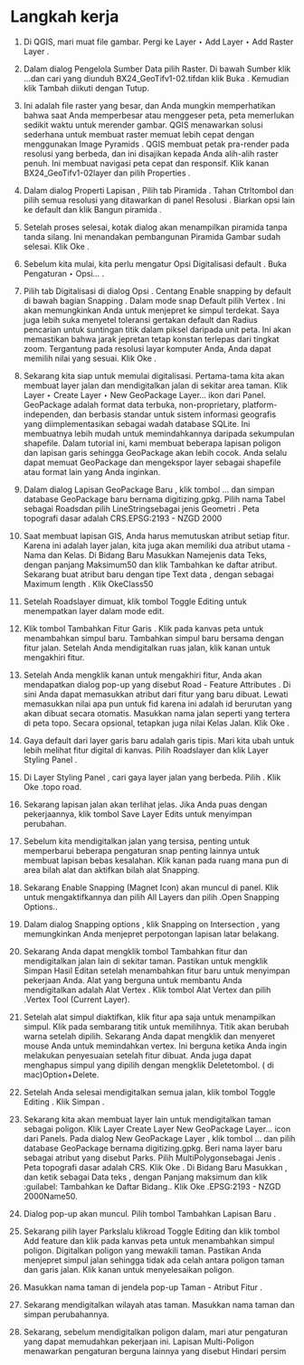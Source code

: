 # Langkah kerja

1. Di QGIS, mari muat file gambar. Pergi ke Layer ‣ Add Layer ‣ Add Raster Layer .

2. Dalam dialog Pengelola Sumber Data pilih Raster. Di bawah Sumber klik ...dan cari yang diunduh BX24_GeoTifv1-02.tifdan klik Buka . Kemudian klik Tambah diikuti dengan Tutup.

3. Ini adalah file raster yang besar, dan Anda mungkin memperhatikan bahwa saat Anda memperbesar atau menggeser peta, peta memerlukan sedikit waktu untuk merender gambar. QGIS menawarkan solusi sederhana untuk membuat raster memuat lebih cepat dengan menggunakan Image Pyramids . QGIS membuat petak pra-render pada resolusi yang berbeda, dan ini disajikan kepada Anda alih-alih raster penuh. Ini membuat navigasi peta cepat dan responsif. Klik kanan BX24_GeoTifv1-02layer dan pilih Properties .

4. Dalam dialog Properti Lapisan , Pilih tab Piramida . Tahan Ctrltombol dan pilih semua resolusi yang ditawarkan di panel Resolusi . Biarkan opsi lain ke default dan klik Bangun piramida .

5. Setelah proses selesai, kotak dialog akan menampilkan piramida tanpa tanda silang. Ini menandakan pembangunan Piramida Gambar sudah selesai. Klik Oke .

6. Sebelum kita mulai, kita perlu mengatur Opsi Digitalisasi default . Buka Pengaturan ‣ Opsi… .

7. Pilih tab Digitalisasi di dialog Opsi . Centang Enable snapping by default di bawah bagian Snapping . Dalam mode snap Default pilih Vertex . Ini akan memungkinkan Anda untuk menjepret ke simpul terdekat. Saya juga lebih suka menyetel toleransi gertakan default dan Radius pencarian untuk suntingan titik dalam piksel daripada unit peta. Ini akan memastikan bahwa jarak jepretan tetap konstan terlepas dari tingkat zoom. Tergantung pada resolusi layar komputer Anda, Anda dapat memilih nilai yang sesuai. Klik Oke .

8. Sekarang kita siap untuk memulai digitalisasi. Pertama-tama kita akan membuat layer jalan dan mendigitalkan jalan di sekitar area taman. Klik Layer ‣ Create Layer ‣ New GeoPackage Layer… ikon dari Panel. GeoPackage adalah format data terbuka, non-proprietary, platform-independen, dan berbasis standar untuk sistem informasi geografis yang diimplementasikan sebagai wadah database SQLite. Ini membuatnya lebih mudah untuk memindahkannya daripada sekumpulan shapefile. Dalam tutorial ini, kami membuat beberapa lapisan poligon dan lapisan garis sehingga GeoPackage akan lebih cocok. Anda selalu dapat memuat GeoPackage dan mengekspor layer sebagai shapefile atau format lain yang Anda inginkan.

9.  Dalam dialog Lapisan GeoPackage Baru , klik tombol … dan simpan database GeoPackage baru bernama digitizing.gpkg. Pilih nama Tabel sebagai Roadsdan pilih LineStringsebagai jenis Geometri . Peta topografi dasar adalah CRS.EPSG:2193 - NZGD 2000

10. Saat membuat lapisan GIS, Anda harus memutuskan atribut setiap fitur. Karena ini adalah layer jalan, kita juga akan memiliki dua atribut utama - Nama dan Kelas. Di Bidang Baru Masukkan Namejenis data Teks, dengan panjang Maksimum50 dan klik Tambahkan ke daftar atribut. Sekarang buat atribut baru dengan tipe Text data , dengan sebagai Maximum length . Klik OkeClass50

11. Setelah Roadslayer dimuat, klik tombol Toggle Editing untuk menempatkan layer dalam mode edit.

12. Klik tombol Tambahkan Fitur Garis . Klik pada kanvas peta untuk menambahkan simpul baru. Tambahkan simpul baru bersama dengan fitur jalan. Setelah Anda mendigitalkan ruas jalan, klik kanan untuk mengakhiri fitur.

13. Setelah Anda mengklik kanan untuk mengakhiri fitur, Anda akan mendapatkan dialog pop-up yang disebut Road - Feature Attributes . Di sini Anda dapat memasukkan atribut dari fitur yang baru dibuat. Lewati memasukkan nilai apa pun untuk fid karena ini adalah id berurutan yang akan dibuat secara otomatis. Masukkan nama jalan seperti yang tertera di peta topo. Secara opsional, tetapkan juga nilai Kelas Jalan. Klik Oke .

14. Gaya default dari layer garis baru adalah garis tipis. Mari kita ubah untuk lebih melihat fitur digital di kanvas. Pilih Roadslayer dan klik Layer Styling Panel .

15. Di Layer Styling Panel , cari gaya layer jalan yang berbeda. Pilih . Klik Oke .topo road.

16. Sekarang lapisan jalan akan terlihat jelas. Jika Anda puas dengan pekerjaannya, klik tombol Save Layer Edits untuk menyimpan perubahan.

17. Sebelum kita mendigitalkan jalan yang tersisa, penting untuk memperbarui beberapa pengaturan snap penting lainnya untuk membuat lapisan bebas kesalahan. Klik kanan pada ruang mana pun di area bilah alat dan aktifkan bilah alat Snapping.

18. Sekarang Enable Snapping (Magnet Icon) akan muncul di panel. Klik untuk mengaktifkannya dan pilih All Layers dan pilih .Open Snapping Options..

19. Dalam dialog Snapping options , klik Snapping on Intersection , yang memungkinkan Anda menjepret perpotongan lapisan latar belakang.

20. Sekarang Anda dapat mengklik tombol Tambahkan fitur dan mendigitalkan jalan lain di sekitar taman. Pastikan untuk mengklik Simpan Hasil Editan setelah menambahkan fitur baru untuk menyimpan pekerjaan Anda. Alat yang berguna untuk membantu Anda mendigitalkan adalah Alat Vertex . Klik tombol Alat Vertex dan pilih .Vertex Tool (Current Layer).

21. Setelah alat simpul diaktifkan, klik fitur apa saja untuk menampilkan simpul. Klik pada sembarang titik untuk memilihnya. Titik akan berubah warna setelah dipilih. Sekarang Anda dapat mengklik dan menyeret mouse Anda untuk memindahkan vertex. Ini berguna ketika Anda ingin melakukan penyesuaian setelah fitur dibuat. Anda juga dapat menghapus simpul yang dipilih dengan mengklik Deletetombol. ( di mac)Option+Delete.

22. Setelah Anda selesai mendigitalkan semua jalan, klik tombol Toggle Editing . Klik Simpan .

23. Sekarang kita akan membuat layer lain untuk mendigitalkan taman sebagai poligon. Klik Layer Create Layer New GeoPackage Layer… icon dari Panels. Pada dialog New GeoPackage Layer , klik tombol … dan pilih database GeoPackage bernama digitizing.gpkg. Beri nama layer baru sebagai atribut yang disebut Parks. Pilih MultiPolygonsebagai Jenis . Peta topografi dasar adalah CRS. Klik Oke . Di Bidang Baru Masukkan , dan ketik sebagai Data teks , dengan Panjang maksimum dan klik :guilabel: Tambahkan ke Daftar Bidang.. Klik Oke .EPSG:2193 - NZGD 2000Name50.

24. Dialog pop-up akan muncul. Pilih tombol Tambahkan Lapisan Baru .

25. Sekarang pilih layer Parkslalu klikroad Toggle Editing dan klik tombol Add feature dan klik pada kanvas peta untuk menambahkan simpul poligon. Digitalkan poligon yang mewakili taman. Pastikan Anda menjepret simpul jalan sehingga tidak ada celah antara poligon taman dan garis jalan. Klik kanan untuk menyelesaikan poligon.

26. Masukkan nama taman di jendela pop-up Taman - Atribut Fitur .

27. Sekarang mendigitalkan wilayah atas taman. Masukkan nama taman dan simpan perubahannya.

28. Sekarang, sebelum mendigitalkan poligon dalam, mari atur pengaturan yang dapat memudahkan pekerjaan ini. Lapisan Multi-Poligon menawarkan pengaturan berguna lainnya yang disebut Hindari persim
 

